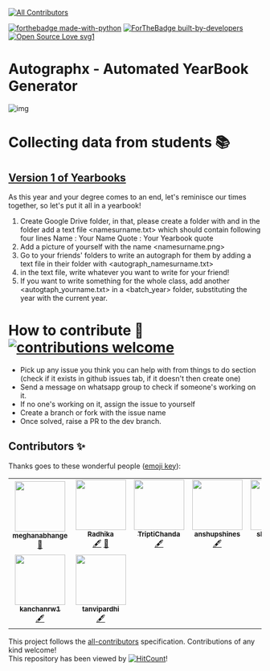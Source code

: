 
<!-- ALL-CONTRIBUTORS-BADGE:START - Do not remove or modify this section -->
[![All Contributors](https://img.shields.io/badge/all_contributors-9-orange.svg?style=flat-square)](#contributors-)
<!-- ALL-CONTRIBUTORS-BADGE:END -->
[![forthebadge made-with-python](http://ForTheBadge.com/images/badges/made-with-python.svg)](https://www.python.org/)  [![ForTheBadge built-by-developers](http://ForTheBadge.com/images/badges/built-by-developers.svg)](https://GitHub.com/meghanabhange/)
</br>
[![Open Source Love svg1](https://badges.frapsoft.com/os/v1/open-source.svg?v=103)](https://github.com/ellerbrock/open-source-badges/)
# Autographx - Automated YearBook Generator

![img](https://i.ibb.co/1JW1s9H/autographx-2.png)

# Collecting data from students 📚

## [Version 1 of Yearbooks](https://drive.google.com/drive/folders/1CRlQynZkcwm0FIGP911KRLKz4HxuCQ-G?usp=sharing)

As this year and your degree comes to an end, let's reminisce our times together, so let's put it all in a yearbook!

1. Create Google Drive folder, in that, please create a folder with  <namesurname> and in the folder add a text file <namesurname.txt> which should contain following four lines
Name : Your Name
Quote : Your Yearbook quote
2. Add a picture of yourself with the name <namesurname.png>
3. Go to your friends' folders to write an autograph for them by adding a text file in their folder with <autograph_namesurname.txt>
4. in the text file, write whatever you want to write for your friend! 
5. If you want to write something for the whole class, add another <autogtaph_yourname.txt> in a <batch_year> folder, substituting the year with the current year. 

# How to contribute 🤝 [![contributions welcome](https://img.shields.io/badge/contributions-welcome-brightgreen.svg?style=flat)](https://github.com/dwyl/esta/issues)
- Pick up any issue you think you can help with from things to do section (check if it exists in github issues tab, if it doesn't then create one)
- Send a message on whatsapp group to check if someone's working on it. 
- If no one's working on it, assign the issue to yourself
- Create a branch or fork with the issue name
- Once solved, raise a PR to the dev branch. 


## Contributors ✨ 

Thanks goes to these wonderful people ([emoji key](https://allcontributors.org/docs/en/emoji-key)):

<!-- ALL-CONTRIBUTORS-LIST:START - Do not remove or modify this section -->
<!-- prettier-ignore-start -->
<!-- markdownlint-disable -->
<table>
  <tr>
    <td align="center"><a href="https://github.com/meghanabhange"><img src="https://avatars1.githubusercontent.com/u/34004739?v=4" width="100px;" alt=""/><br /><sub><b>meghanabhange</b></sub></a><br /><a href="#ideas-meghanabhange" title="Ideas, Planning, & Feedback">🤔</a></td>
    <td align="center"><a href="https://github.com/radhikasethi2011"><img src="https://avatars1.githubusercontent.com/u/44310177?v=4" width="100px;" alt=""/><br /><sub><b>Radhika</b></sub></a><br /><a href="#content-radhikasethi2011" title="Content">🖋</a> <a href="https://github.com/meghanabhange/autographx/commits?author=radhikasethi2011" title="Documentation">📖</a></td>
    <td align="center"><a href="https://github.com/TriptiChanda"><img src="https://avatars2.githubusercontent.com/u/29086785?v=4" width="100px;" alt=""/><br /><sub><b>TriptiChanda</b></sub></a><br /><a href="#content-TriptiChanda" title="Content">🖋</a></td>
    <td align="center"><a href="https://github.com/anshupshines"><img src="https://avatars1.githubusercontent.com/u/31989646?v=4" width="100px;" alt=""/><br /><sub><b>anshupshines</b></sub></a><br /><a href="#content-anshupshines" title="Content">🖋</a></td>
    <td align="center"><a href="https://github.com/shriya1726"><img src="https://avatars3.githubusercontent.com/u/34515028?v=4" width="100px;" alt=""/><br /><sub><b>shriya1726</b></sub></a><br /><a href="#content-shriya1726" title="Content">🖋</a></td>
    <td align="center"><a href="https://github.com/Alankriti3107"><img src="https://avatars3.githubusercontent.com/u/66322193?v=4" width="100px;" alt=""/><br /><sub><b>Alankriti3107</b></sub></a><br /><a href="#content-Alankriti3107" title="Content">🖋</a></td>
    <td align="center"><a href="https://github.com/Kajal-Makhija"><img src="https://avatars1.githubusercontent.com/u/66322882?v=4" width="100px;" alt=""/><br /><sub><b>Kajal-Makhija</b></sub></a><br /><a href="https://github.com/meghanabhange/autographx/commits?author=Kajal-Makhija" title="Documentation">📖</a></td>
  </tr>
  <tr>
    <td align="center"><a href="https://github.com/kanchanrw1"><img src="https://avatars2.githubusercontent.com/u/66323055?v=4" width="100px;" alt=""/><br /><sub><b>kanchanrw1</b></sub></a><br /><a href="#content-kanchanrw1" title="Content">🖋</a></td>
    <td align="center"><a href="https://github.com/tanvipardhi"><img src="https://avatars3.githubusercontent.com/u/65395623?v=4" width="100px;" alt=""/><br /><sub><b>tanvipardhi</b></sub></a><br /><a href="#content-tanvipardhi" title="Content">🖋</a></td>
  </tr>
</table>

<!-- markdownlint-enable -->
<!-- prettier-ignore-end -->
<!-- ALL-CONTRIBUTORS-LIST:END -->

This project follows the [all-contributors](https://github.com/all-contributors/all-contributors) specification. Contributions of any kind welcome!
</br>
This repository has been viewed by [![HitCount](http://hits.dwyl.com/meghanabhange/autographx.svg)](http://hits.dwyl.com/meghanabhange/autographx)!

